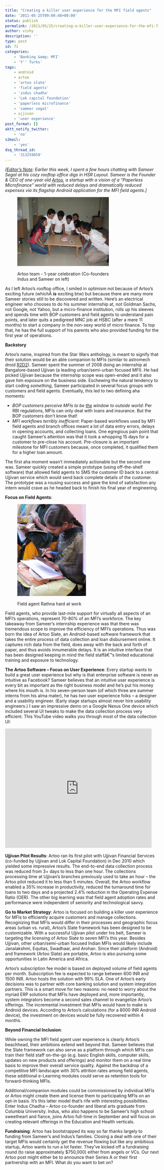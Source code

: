 ```yaml
---
title: "Creating a killer user experience for the MFI field agents"
date: '2011-05-25T09:00:48+00:00'
status: publish
permalink: /2011/05/25/creating-a-killer-user-experience-for-the-mfi-field-agents
author: vishy
description: ''
type: post
id: 71
categories:
    - 'Banking &amp; MFI'
    - 'Y'' Turks'
tags:
    - android
    - artoo
    - 'artoo slate'
    - 'field agents'
    - 'indus chadha'
    - 'Lok capital foundation'
    - 'paperless microfinance'
    - 'sameer segal'
    - ujjivan
    - 'user experience'
post_format: []
aktt_notify_twitter:
    - 'no'
s2mail:
    - 'yes'
dsq_thread_id:
    - '313259059'
---
```

*\[<span style="text-decoration: underline;">Editor’s Note</span>: Earlier this week, I spent a few hours chatting with Sameer Segal at his cozy rooftop office digs in HSR Layout. Sameer is the Founder &amp; CEO of one-year old [Artoo](http://www.artoo.in/), a startup with a vision of a “Paperless Microfinance” world with reduced delays and dramatically reduced expenses via its flagship Android application for the MFI field agents.\]*

<figure aria-describedby="caption-attachment-73" class="wp-caption alignright" id="attachment_73" style="width: 300px">

[![](../../../../uploads/2011/05/IMG_2178.jpg "Artoo 1-year birthday cake")](../../../../uploads/2011/05/IMG_2178.jpg)<figcaption class="wp-caption-text" id="caption-attachment-73">Artoo team - 1-year celebration (Co-founders Indus and Sameer on left)</figcaption></figure>

As I left Artoo’s rooftop office, I smiled in optimism not because of Artoo’s exciting future (whichÂ ***is*** exciting btw) but because there are many more Sameer stories still to be discovered and written. Here’s an electrical engineer who chooses to do his summer internship at, not Goldman Sachs, not Google, not Yahoo, but a micro-finance institution, rolls up his sleeves and spends time with BOP customers and field agents to understand pain points, and later quits a pedigreed MNC job at HSBC (after a mere 11 months) to start a company in the non-sexy world of micro finance. To top that, he has the full support of his parents who also provided funding for the first year of operations.

**Backstory**

Artoo’s name, inspired from the Star Wars anthology, is meant to signify that their solution would be an able companion to MFIs (similar to astromech droid [R2D2](http://en.wikipedia.org/wiki/R2-D2)). Sameer spent the summer of 2008 doing an internship at Bangalore-based Ujjivan (a leading urban/semi-urban focused MFI). He had picked Ujjivan because the internship scope was open-ended and it also gave him exposure on the business side. Eschewing the natural tendency to start coding *something*, Sameer participated in several focus groups with customers and field agents. Eventually, this led to two defining aha moments:

- *BOP customers perceive MFIs to be <span style="text-decoration: underline;">the</span> window to outside world*: Per RBI regulations, MFIs can only deal with loans and insurance. But the BOP customers don’t know that!
- *MFI workflows terribly inefficient*: Paper-based workflows used by MFI field agents and branch offices meant a lot of data entry errors, delays in opening accounts, and collecting loans. One egregious pain point that caught Sameer’s attention was that it took a whopping 15 days for a customer to pre-close his account. Pre-closure is an important milestone for MFI customers because, once completed, it qualified them for a higher loan amount.

The first aha moment wasn’t immediately actionable but the second one was. Sameer quickly created a simple prototype (using off-the-shelf software) that allowed field agents to SMS the customer ID back to a central Ujjivan service which would send back complete details of the customer. The prototype was a rousing success and gave the kind of satisfaction any intern would crave as he headed back to finish his final year of engineering.

**Focus on Field Agents**:

<figure aria-describedby="caption-attachment-74" class="wp-caption alignright" id="attachment_74" style="width: 225px">

[![](../../../../uploads/2011/05/IMG_0956-225x300.jpg "Field agent Rathna working")](../../../../uploads/2011/05/IMG_0956.jpg)<figcaption class="wp-caption-text" id="caption-attachment-74">Field agent Rathna hard at work</figcaption></figure>

Field agents, who provide last-mile support for virtually all aspects of an MFI’s operations, represent 70-80% of an MFI’s workforce. The key takeaway from Sameer’s internship experience was that there was tremendous scope to improve the efficiency of MFI’s operations. Thus was born the idea of Artoo Slate, an Android-based software framework that takes the entire process of data collection and loan disbursement online. It captures rich data from the field, does away with the back and forth of paper, and thus avoids innumerable delays. It is an intuitive interface that has been designed keeping in mind the field staffâ€™s limited educational training and exposure to technology.

**The Artoo Software – Focus on User Experience**: Every startup wants to build a great user experience but why is that enterprise software is never as intuitive as Facebook? Sameer believes that an intuitive user experience is every bit as important as the right business model and he’s put his money where his mouth is. In his seven-person team (of which three are summer interns from his alma mater), he has *two* user experience folks – a designer and a usability engineer. (Early stage startups almost never hire usability engineers.) I saw an impressive demo on a Google Nexus One device which included several UI tweaks to make the data collection process very efficient. This YouTube video walks you through most of the data collection UI:

<iframe frameborder="0" height="390" src="http://www.youtube.com/embed/HBjltXEkhpY" title="YouTube video player" width="480"></iframe>

**Ujjivan Pilot Results**: Artoo ran its first pilot with Ujjivan Financial Services (co-funded by Ujjivan and Lok Capital Foundation) in Dec 2010 which yielded some impressive results. The end-to-end data collection process was reduced from 3+ days to less than one hour. The collections processing time at Ujjivan’s branches previously used to take an hour – the Artoo pilot reduced it to less than 5 minutes. Overall, the Artoo workflow enabled a 35% increase in productivity, reduced the turnaround time for loans to two days and a projected 2.4% reduction in the Operating Expense Ratio (OER). The other big learning was that field agent adoption rates and performance were independent of seniority and technological savvy.

**Go to Market Strategy**: Artoo is focused on building a killer user experience for MFIs to efficiently acquire customers and manage collections. Recognizing that MFIs would differ in their processes and geographic focus areas (urban vs. rural), Artoo’s Slate framework has been designed to be customizable. With a successful Ujjivan pilot under his belt, Sameer is targeting the licensing of Artoo Slate to seven MFI’s this year. Besides Ujjivan, other urban/semi-urban focused Indian MFIs would likely include Janalakshmi, Equitas, Swadhaar, and Arohan. Since their platform (Android) and framework (Artoo Slate) are portable, Artoo is also pursuing some opportunities in Latin America and Africa.

Artoo’s subscription fee model is based on deployed volume of field agents per month. Subscription fee is expected to range between 600 INR and 1500 INR. Artoo hosts the solution with 99% SLA. One of Artoo’s early decisions was to partner with core banking solution and system integration partners. This is a smart move for two reasons: no need to worry about the myriad ERP solutions that MFIs have deployed and, more importantly, system integrators become a second sales channel to evangelize Artoo’s offerings. The incremental investment that MFIs would have to make is Android devices. According to Artoo’s calculations (for a 8000 INR Android device), the investment on devices would be fully recovered within 4 months.

**Beyond Financial Inclusion**:

While owning the MFI field agent user experience is clearly Artoo’s beachhead, their ambitions extend well beyond that. Sameer believes that the Slate framework can also serve as a platform through which MFIs can train their field staff on-the-go (e.g. basic English skills, computer skills, updates on new products and offerings) and monitor them on a real time basis to improve their overall service quality. Against the backdrop of a competitive MFI landscape with 30% attrition rates among field agents, these additional e-Learning modules could serve as retention tools for forward-thinking MFIs.

Additional/companion modules could be commissioned by individual MFIs or Artoo might create them and license them to participating MFIs on an opt-in basis. It’s this latter model that’s rife with interesting possibilities. Enter Indus Chadha – Artoo co-founder and liberal arts graduate from Columbia University. Indus, who also happens to be Sameer’s high school sweetheart and fiance, joins Artoo full-time in September and will focus on creating relevant offerings in the Education and Health verticals.

**Fundraising**: Artoo has bootstrapped its way so far thanks largely to funding from Sameer’s and Indus’s families. Closing a deal with one of their target MFIs would certainly get the revenue flowing but like any ambitious startup, Artoo wants to run a lot faster. They’ve kicked off a fundraising round (to raise approximately $750,000) either from angels or VCs. Our next Artoo post might either be to announce their Series A or their first partnership with an MFI. What do you want to bet on?